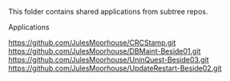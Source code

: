 This folder contains shared applications from subtree repos.

Applications

https://github.com/JulesMoorhouse/CRCStamp.git
https://github.com/JulesMoorhouse/DBMaint-Beside01.git
https://github.com/JulesMoorhouse/UninQuest-Beside03.git
https://github.com/JulesMoorhouse/UpdateRestart-Beside02.git 


